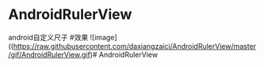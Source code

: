# AndroidRulerView
android自定义尺子
#效果
![image]((https://raw.githubusercontent.com/daxiangzaici/AndroidRulerView/master/gif/AndroidRulerView.gif)# AndroidRulerView
